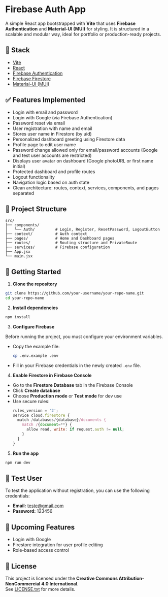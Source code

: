 # Firebase Auth App

A simple React app bootstrapped with **Vite** that uses **Firebase Authentication** and **Material-UI (MUI)** for styling. It is structured in a scalable and modular way, ideal for portfolio or production-ready projects.

## 🔧 Stack

- [Vite](https://vitejs.dev/)
- [React](https://react.dev/)
- [Firebase Authentication](https://firebase.google.com/docs/auth)
- [Firebase Firestore](https://firebase.google.com/docs/firestore)
- [Material-UI (MUI)](https://mui.com/)

## ✅ Features Implemented

- Login with email and password
- Login with Google (via Firebase Authentication)
- Password reset via email
- User registration with name and email
- Stores user name in Firestore (by uid)
- Personalized dashboard greeting using Firestore data
- Profile page to edit user name
- Password change allowed only for email/password accounts (Google and test user accounts are restricted)
- Displays user avatar on dashboard (Google photoURL or first name initial)
- Protected dashboard and profile routes
- Logout functionality
- Navigation logic based on auth state
- Clean architecture: routes, context, services, components, and pages separated

## 📁 Project Structure

```
src/
├── components/
│   └── Auth/         # Login, Register, ResetPassword, LogoutButton
├── context/          # Auth context
├── pages/            # Home and Dashboard pages
├── routes/           # Routing structure and PrivateRoute
├── services/         # Firebase configuration
├── App.jsx
└── main.jsx
```

## 🚀 Getting Started

1. **Clone the repository**

```bash
git clone https://github.com/your-username/your-repo-name.git
cd your-repo-name
```

2. **Install dependencies**

```bash
npm install
```

3. **Configure Firebase**

Before running the project, you must configure your environment variables.

- Copy the example file:
  ```bash
  cp .env.example .env
  ```

- Fill in your Firebase credentials in the newly created `.env` file.

4. **Enable Firestore in Firebase Console**

- Go to the **Firestore Database** tab in the Firebase Console
- Click **Create database**
- Choose **Production mode** or **Test mode** for dev use
- Use secure rules:
  ```js
  rules_version = '2';
  service cloud.firestore {
    match /databases/{database}/documents {
      match /{document=**} {
        allow read, write: if request.auth != null;
      }
    }
  }
  ```

5. **Run the app**

```bash
npm run dev
```

## 👤 Test User

To test the application without registration, you can use the following credentials:

- **Email:** teste@gmail.com  
- **Password:** 123456

## 🧪 Upcoming Features

- Login with Google
- Firestore integration for user profile editing
- Role-based access control

## 📄 License

This project is licensed under the **Creative Commons Attribution-NonCommercial 4.0 International**.  
See [LICENSE.txt](./LICENSE.txt) for more details.
